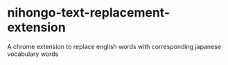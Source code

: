 # nihongo-text-replacement-extension
A chrome extension to replace english words with corresponding japanese vocabulary words
